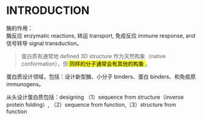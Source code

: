 # INTRODUCTION

酶的作用：  
酶反应 enzymatic reactions, 转运 transport, 免疫反应 immune response, and 信号转导 signal transduction。

> 蛋白质有通常地 defined 3D structure 作为天然构象（native conformation），但<mark> 同样的分子通常会有其他的构象 </mark>。

蛋白质设计领域，包括：设计新型酶、小分子 binders、蛋白 binders、和免疫原 immunogens。

从头设计蛋白质包括：designing （1）sequence from structure（inverse protein folding）,
（2）sequence from function,（3）structure from function

